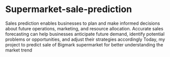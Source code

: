 # Supermarket-sale-prediction

Sales prediction enables businesses to plan and make informed decisions about future operations, marketing, and resource allocation. Accurate sales forecasting can help businesses anticipate future demand, identify potential problems or opportunities, and adjust their strategies accordingly
Today, my project to predict sale of Bigmark supermarket for better understanding the market trend
